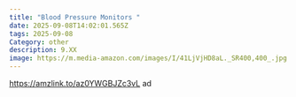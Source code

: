 ```yaml
---
title: "Blood Pressure Monitors "
date: 2025-09-08T14:02:01.565Z
tags: 2025-09-08
Category: other
description: 9.XX
image: https://m.media-amazon.com/images/I/41LjVjHD8aL._SR400,400_.jpg
---
```

https://amzlink.to/az0YWGBJZc3vL  ad